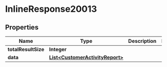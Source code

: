

# InlineResponse20013

## Properties

Name | Type | Description | Notes
------------ | ------------- | ------------- | -------------
**totalResultSize** | **Integer** |  | 
**data** | [**List&lt;CustomerActivityReport&gt;**](CustomerActivityReport.md) |  | 



